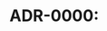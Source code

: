 # ADR-0000: <Title>
- **Status:** Proposed | Accepted | Superseded | Deprecated
- **Date:** YYYY-MM-DD

## Context
<Problem, constraints, forces>

## Options
- **A)** ... (pros/cons)
- **B)** ...

## Decision
<Chosen option and why>

## Consequences
- Positive: ...
- Negative: ...

## References
- Links to PRs, issues, benchmarks
- Related Prompts: PHR-####, PHR-####
